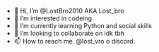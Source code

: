 - 👋 Hi, I’m @LostBro2010 AKA Lost_bro
- 👀 I’m interested in codeing
- 🌱 I’m currently learning Python and social skills
- 💞️ I’m looking to collaborate on idk tbh
- 📫 How to reach me. @lost_vro o  discord.

<!---
LostBro2010/LostBro2010 is a ✨ special ✨ repository because its `README.md` (this file) appears on your GitHub profile.
You can click the Preview link to take a look at your changes.
--->
